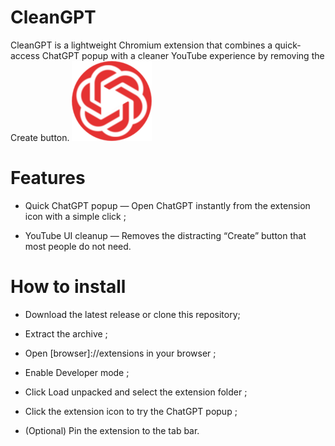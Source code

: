 # CleanGPT                                   
CleanGPT is a lightweight Chromium extension that combines a quick-access ChatGPT popup with a cleaner YouTube experience by removing the Create button.
![CleanGPT Icon](https://raw.githubusercontent.com/sorpyr/CleanGPT/main/icons/icon128.png)
# Features

* Quick ChatGPT popup — Open ChatGPT instantly from the extension icon with a simple click ;

* YouTube UI cleanup — Removes the distracting “Create” button that most people do not need.

# How to install

* Download the latest release or clone this repository;

* Extract the archive ;

* Open [browser]://extensions in your browser ;

* Enable Developer mode ;

* Click Load unpacked and select the extension folder ;

* Click the extension icon to try the ChatGPT popup ;

* (Optional) Pin the extension to the tab bar.
